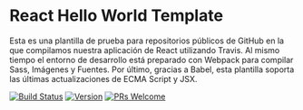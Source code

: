 # React Hello World Template
Esta es una plantilla de prueba para repositorios públicos de GitHub en la que compilamos nuestra aplicación de React utilizando Travis. Al mismo tiempo el entorno de desarrollo está preparado con Webpack para compilar Sass, Imágenes y Fuentes. Por último, gracias a Babel, esta plantilla soporta las últimas actualizaciones de ECMA Script y JSX.

[![Build Status](https://travis-ci.org/whoisnegrello/react-hello-world.svg?branch=dev)](https://travis-ci.org/whoisnegrello/react-hello-world) [![Version](https://img.shields.io/badge/Version-1.0-blue.svg)](https://github.com/whoisnegrello/react-hello-world/tree/master) [![PRs Welcome](https://img.shields.io/badge/PRs-welcome-green.svg)](https://github.com/whoisnegrello/react-hello-world/pulls)
